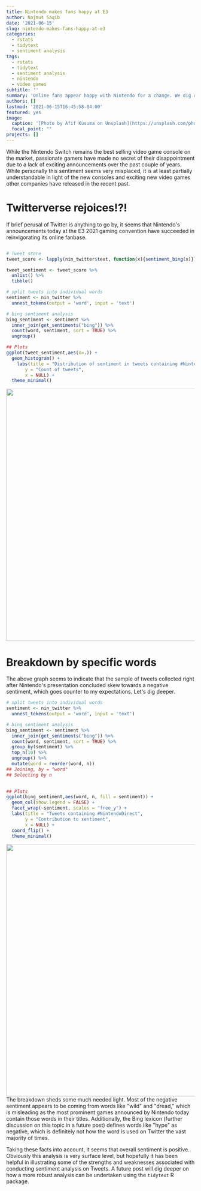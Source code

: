 ```yaml
---
title: Nintendo makes fans happy at E3
author: Najmus Saqib
date: '2021-06-15'
slug: nintendo-makes-fans-happy-at-e3
categories:
  - rstats
  - tidytext
  - sentiment analysis
tags:
  - rstats
  - tidytext
  - sentiment analysis
  - nintendo
  - video games
subtitle: ''
summary: 'Online fans appear happy with Nintendo for a change. We dig deeper into tweets after the Nintendo E3 event '
authors: []
lastmod: '2021-06-15T16:45:58-04:00'
featured: yes
image:
  caption: '[Photo by Afif Kusuma on Unsplash](https://unsplash.com/photos/nKVZ1GdAsag)'
  focal_point: ""
projects: []
---
```




While the Nintendo Switch remains the best selling video game console on the market, passionate gamers have made no secret of their disappointment due to a lack of exciting announcements over the past couple of years. While personally this sentiment seems very misplaced, it is at least partially understandable in light of the new consoles and exciting new video games other companies have released in the recent past.

# Twitterverse rejoices!?!

If brief perusal of Twitter is anything to go by, it seems that Nintendo's announcements today at the E3 2021 gaming convention have succeeded in reinvigorating its online fanbase.


```r

# Tweet score
tweet_score <- lapply(nin_twitter$text, function(x){sentiment_bing(x)})

tweet_sentiment <- tweet_score %>%
  unlist() %>%
  tibble()

# split tweets into individual words
sentiment <- nin_twitter %>% 
  unnest_tokens(output = 'word', input = 'text')

# bing sentiment analysis
bing_sentiment <- sentiment %>%
  inner_join(get_sentiments("bing")) %>%
  count(word, sentiment, sort = TRUE) %>%
  ungroup()

## Plots
ggplot(tweet_sentiment,aes(x=.)) +
  geom_histogram() +
    labs(title = "Distribution of sentiment in tweets containing #NintendoDirect",
       y = "Count of tweets",
       x = NULL) +
  theme_minimal()
```

<img src="{{< blogdown/postref >}}index_files/figure-html/unnamed-chunk-1-1.png" width="672" />

# Breakdown by specific words

The above graph seems to indicate that the sample of tweets collected right after Nintendo's presentation concluded skew towards a negative sentiment, which goes counter to my expectations. Let's dig deeper.


```r
# split tweets into individual words
sentiment <- nin_twitter %>% 
  unnest_tokens(output = 'word', input = 'text')

# bing sentiment analysis
bing_sentiment <- sentiment %>%
  inner_join(get_sentiments("bing")) %>%
  count(word, sentiment, sort = TRUE) %>%
  group_by(sentiment) %>%
  top_n(10) %>%
  ungroup() %>%
  mutate(word = reorder(word, n))
## Joining, by = "word"
## Selecting by n
  

## Plots
ggplot(bing_sentiment,aes(word, n, fill = sentiment)) +
  geom_col(show.legend = FALSE) +
  facet_wrap(~sentiment, scales = "free_y") +
  labs(title = "Tweets containing #NintendoDirect",
       y = "Contribution to sentiment",
       x = NULL) +
  coord_flip() +
  theme_minimal()
```

<img src="{{< blogdown/postref >}}index_files/figure-html/unnamed-chunk-2-1.png" width="672" />
The breakdown sheds some much needed light. Most of the negative sentiment appears to be coming from words like "wild" and "dread," which is misleading as the most prominent games announced by Nintendo today contain those words in their titles. Additionally, the Bing lexicon (further discussion on this topic in a future post) defines words like "hype" as negative, which is definitely not how the word is used on Twitter the vast majority of times.

Taking these facts into account, it seems that overall sentiment is positive. Obviously this analysis is very surface level, but hopefully it has been helpful in illustrating some of the strengths and weaknesses associated with conducting sentiment analysis on Tweets. A future post will dig deeper on how a more robust analysis can be undertaken using the `tidytext` R package. 
